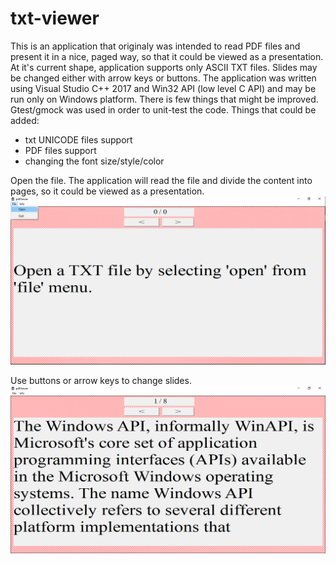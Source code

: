 # txt-viewer
This is an application that originaly was intended to read PDF files and present it in a nice, paged way, so that it could be viewed as a presentation. At it's current shape, application supports only ASCII TXT files. Slides may be changed either with arrow keys or buttons. The application was written using Visual Studio C++ 2017 and Win32 API (low level C API) and may be run only on Windows platform. There is few things that might be improved. Gtest/gmock was used in order to unit-test the code.
Things that could be added:
- txt UNICODE files support
- PDF files support
- changing the font size/style/color

Open the file. The application will read the file and divide the content into pages, so it could be viewed as a presentation.
![](https://github.com/kowalskikamil90/pdf-viewer/blob/master/demo/demo1.png)

Use buttons or arrow keys to change slides.
![](https://github.com/kowalskikamil90/pdf-viewer/blob/master/demo/demo2.png)
